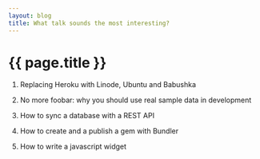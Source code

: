 ```yaml
---
layout: blog
title: What talk sounds the most interesting?
---
```


# {{ page.title }}

1. Replacing Heroku with Linode, Ubuntu and Babushka

2. No more foobar: why you should use real sample data in development

3. How to sync a database with a REST API

4. How to create and a publish a gem with Bundler

5. How to write a javascript widget
